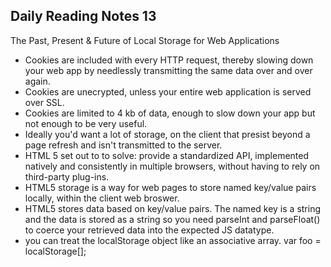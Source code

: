 ## Daily Reading Notes 13
The Past, Present & Future of Local Storage for Web Applications
- Cookies are included with every HTTP request, thereby slowing down your web app by needlessly transmitting the same data over and over again. 
- Cookies are unecrypted, unless your entire web application is served over SSL.
- Cookies are limited to 4 kb of data, enough to slow down your app but not enough to be very useful.
- Ideally you'd want a lot of storage, on the client that presist beyond a page refresh and isn't transmitted to the server.
- HTML 5 set out to to solve: provide a standardized API, implemented natively and consistently in multiple browsers, without having to rely on 
third-party plug-ins.
- HTML5 storage is a way for web pages to store named key/value pairs locally, within the client web broswer. 
- HTML5 stores data based on key/value pairs. The named key is a string and the data is stored as a string so you need parseInt and parseFloat() to coerce 
your retrieved data into the expected JS datatype.
- you can treat the localStorage object like an associative array. var foo = localStorage[];
